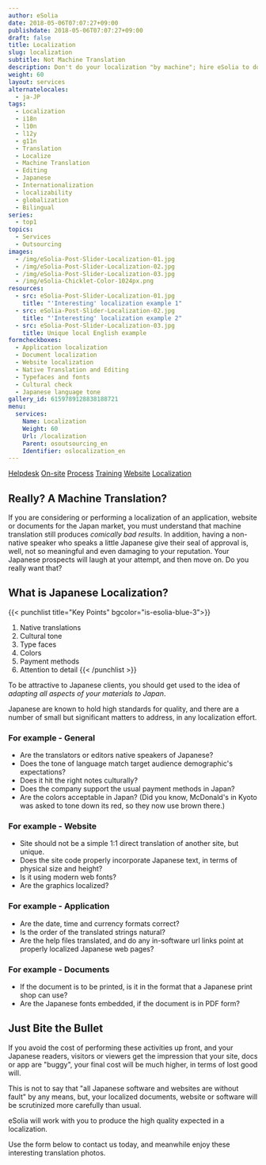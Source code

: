 ```yaml
---
author: eSolia
date: 2018-05-06T07:07:27+09:00
publishdate: 2018-05-06T07:07:27+09:00
draft: false
title: Localization
slug: localization
subtitle: Not Machine Translation
description: Don't do your localization "by machine"; hire eSolia to do it right. Our native speakers will localize your documents and apps to perfection. - from eSolia Inc.
weight: 60
layout: services
alternatelocales:
  - ja-JP
tags:
  - Localization
  - i18n
  - l10n
  - l12y
  - g11n
  - Translation
  - Localize
  - Machine Translation
  - Editing
  - Japanese
  - Internationalization
  - localizability
  - globalization
  - Bilingual
series:
  - top1
topics:
  - Services
  - Outsourcing
images:
  - /img/eSolia-Post-Slider-Localization-01.jpg
  - /img/eSolia-Post-Slider-Localization-02.jpg
  - /img/eSolia-Post-Slider-Localization-03.jpg
  - /img/eSolia-Chicklet-Color-1024px.png
resources: 
  - src: eSolia-Post-Slider-Localization-01.jpg
    title: "'Interesting' localization example 1"
  - src: eSolia-Post-Slider-Localization-02.jpg
    title: "'Interesting' localization example 2"
  - src: eSolia-Post-Slider-Localization-03.jpg
    title: Unique local English example
formcheckboxes:
  - Application localization
  - Document localization
  - Website localization
  - Native Translation and Editing
  - Typefaces and fonts
  - Cultural check
  - Japanese language tone
gallery_id: 6159789128838188721
menu:
  services:
    Name: Localization
    Weight: 60
    Url: /localization
    Parent: osoutsourcing_en
    Identifier: oslocalization_en
---
```


<div class="buttons has-addons is-hidden-tablet">
  <a class="button" href="/outsourcing"><span class="icon"><i class="fas fa-anchor"></i></span></a>
  <a class="button" href="/helpdesk">Helpdesk</a>
  <a class="button" href="/on-site">On-site</a>
  <a class="button" href="/process">Process</a>
  <a class="button" href="/training">Training</a>
  <a class="button" href="/website-design">Website</a>
  <a class="button is-active" href="/localization">Localization</a>
</div>

## Really? A Machine Translation?

If you are considering or performing a localization of an application, website or documents for the Japan market, you must understand that machine translation still produces _comically bad results_. In addition, having a non-native speaker who speaks a little Japanese give their seal of approval is, well, not so meaningful and even damaging to your reputation. Your Japanese prospects will laugh at your attempt, and then move on. Do you really want that?

## What is Japanese Localization?

{{< punchlist title="Key Points" bgcolor="is-esolia-blue-3">}}
1. Native translations
1. Cultural tone
1. Type faces
1. Colors
1. Payment methods
1. Attention to detail
{{< /punchlist >}}

To be attractive to Japanese clients, you should get used to the idea of _adapting all aspects of your materials to Japan_.

Japanese are known to hold high standards for quality, and there are a number of small but significant matters to address, in any localization effort.

### For example - General

* Are the translators or editors native speakers of Japanese?  
* Does the tone of language match target audience demographic's expectations?
* Does it hit the right notes culturally?
* Does the company support the usual payment methods in Japan?
* Are the colors acceptable in Japan? (Did you know, McDonald's in Kyoto was asked to tone down its red, so they now use brown there.)

### For example - Website

* Site should not be a simple 1:1 direct translation of another site, but unique.
* Does the site code properly incorporate Japanese text, in terms of physical size and height?
* Is it using modern web fonts?
* Are the graphics localized?

### For example - Application

* Are the date, time and currency formats correct?
* Is the order of the translated strings natural?
* Are the help files translated, and do any in-software url links point at properly localized Japanese web pages?

### For example - Documents

* If the document is to be printed, is it in the format that a Japanese print shop can use?
* Are the Japanese fonts embedded, if the document is in PDF form?

## Just Bite the Bullet

If you avoid the cost of performing these activities up front, and your Japanese readers, visitors or viewers get the impression that your site, docs or app are "buggy", your final cost will be much higher, in terms of lost good will.

This is not to say that "all Japanese software and websites are without fault" by any means, but, your localized documents, website or software will be scrutinized more carefully than usual.

eSolia will work with you to produce the high quality expected in a localization.

Use the form below to contact us today, and meanwhile enjoy these interesting translation photos.
